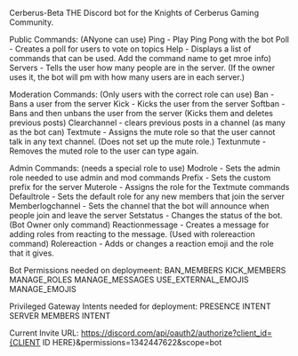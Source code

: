 Cerberus-Beta
THE Discord bot for the Knights of Cerberus Gaming Community.

Public Commands: (ANyone can use)
Ping - Play Ping Pong with the bot
Poll - Creates a poll for users to vote on topics
Help - Displays a list of commands that can be used. Add the command name to get mroe info)
Servers - Tells the user how many people are in the server. (If the owner uses it, the bot will pm with how many users are in each server.)

Moderation Commands: (Only users with the correct role can use)
Ban - Bans a user from the server
Kick - Kicks the user from the server
Softban - Bans and then unbans the user from the server (Kicks them and deletes previous posts)
Clearchannel - clears previous posts in a channel (as many as the bot can)
Textmute - Assigns the mute role so that the user cannot talk in any text channel. (Does not set up the mute role.)
Textunmute - Removes the muted role to the user can type again. 

Admin Commands: (needs a special role to use)
Modrole - Sets the admin role needed to use admin and mod commands
Prefix - Sets the custom prefix for the server
Muterole - Assigns the role for the Textmute commands
Defaultrole - Sets the default role for any new members that join the server
Memberlogchannel - Sets the channel that the bot will announce when people join and leave the server
Setstatus - Changes the status of the bot. (Bot Owner only command)
Reactionmessage - Creates a message for adding roles from reacting to the message. (Used with rolereaction command)
Rolereaction - Adds or changes a reaction emoji and the role that it gives. 

Bot Permissions needed on deploymeent:
BAN_MEMBERS
KICK_MEMBERS
MANAGE_ROLES
MANAGE_MESSAGES
USE_EXTERNAL_EMOJIS
MANAGE_EMOJIS


Privileged Gateway Intents needed for deployment:
PRESENCE INTENT
SERVER MEMBERS INTENT

Current Invite URL:
https://discord.com/api/oauth2/authorize?client_id={CLIENT ID HERE}&permissions=1342447622&scope=bot